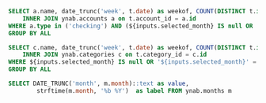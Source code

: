 ```sql checking_account_activity
SELECT a.name, date_trunc('week', t.date) as weekof, COUNT(DISTINCT t.id) as transactions, SUM(t.amount) as total, AVG(t.amount) as avg  FROM ynab.transactions t
    INNER JOIN ynab.accounts a on t.account_id = a.id
WHERE a.type in ('checking') AND (${inputs.selected_month} IS null OR '${inputs.selected_month}' = DATE_TRUNC('month', t.date))
GROUP BY ALL
```

```sql category_activity
SELECT c.name, date_trunc('week', t.date) as weekof, COUNT(DISTINCT t.id) as transactions, SUM(t.amount) as total, AVG(t.amount) as avg  FROM ynab.transactions t
    INNER JOIN ynab.categories c on t.category_id = c.id
WHERE ${inputs.selected_month} IS null OR '${inputs.selected_month}' = DATE_TRUNC('month', t.date)
GROUP BY ALL
```

```sql months
SELECT DATE_TRUNC('month', m.month)::text as value,
        strftime(m.month, '%b %Y')  as label FROM ynab.months m
```

<Dropdown name="selected_month" data={months} value="value" label="label" title="Selected Month">
        <DropdownOption valueLabel="All Time" value="null" />
</Dropdown>


<BarChart title="Checking Account Activity" data={checking_account_activity} x="weekof" series="name" y="transactions" handleMissing="zero" />
<BarChart title="Category Activity" data={category_activity} x="weekof" series="name" y="transactions" handleMissing="zero" />
